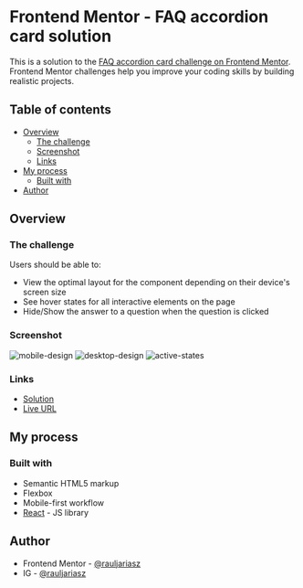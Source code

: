# Frontend Mentor - FAQ accordion card solution

This is a solution to the [FAQ accordion card challenge on Frontend Mentor](https://www.frontendmentor.io/challenges/faq-accordion-card-XlyjD0Oam). Frontend Mentor challenges help you improve your coding skills by building realistic projects. 

## Table of contents

- [Overview](#overview)
  - [The challenge](#the-challenge)
  - [Screenshot](#screenshot)
  - [Links](#links)
- [My process](#my-process)
  - [Built with](#built-with)
- [Author](#author)

## Overview

### The challenge

Users should be able to:

- View the optimal layout for the component depending on their device's screen size
- See hover states for all interactive elements on the page
- Hide/Show the answer to a question when the question is clicked

### Screenshot

![mobile-design](https://user-images.githubusercontent.com/113625378/220443908-42223870-e298-45c2-a87b-fd5cd49998d3.jpg)
![desktop-design](https://user-images.githubusercontent.com/113625378/220443834-2cb0de41-e8c2-4a90-9ba4-34f93cc5db4a.jpg)
![active-states](https://user-images.githubusercontent.com/113625378/220443894-dd4f29eb-3eb4-423c-88fd-4145715fc471.jpg)


### Links

- [Solution](https://www.frontendmentor.io/solutions/faq-accordion-card-responsive-using-flex-XGXOkXlB-4)
- [Live URL](https://rauljariasz.github.io/faq-accordion-card/)

## My process

### Built with

- Semantic HTML5 markup
- Flexbox
- Mobile-first workflow
- [React](https://reactjs.org/) - JS library

## Author

- Frontend Mentor - [@rauljariasz](https://www.frontendmentor.io/profile/rauljariasz)
- IG - [@rauljariasz](https://www.instagram.com/rauljariasz/)
